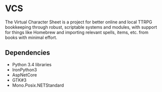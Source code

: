 # VCS
The Virtual Character Sheet is a project for better online and local TTRPG bookkeeping through robust, scriptable systems and modules, with support for things like Homebrew and importing relevant spells, items, etc. from books with minimal effort.

## Dependencies
- Python 3.4 libraries
- IronPython3
- AspNetCore
- GTK#3
- Mono.Posix.NETStandard

